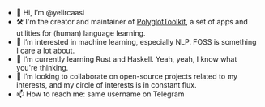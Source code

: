 - 👋 Hi, I’m @yelircaasi
- 🛠️ I'm the creator and maintainer of [PolyglotToolkit](https://github.com/PolyglotToolkit), a set of apps and utilities for (human) language learning.
- 👀 I’m interested in machine learning, especially NLP. FOSS is something I care a lot about.
- 🌱 I’m currently learning Rust and Haskell. Yeah, yeah, I know what you're thinking.
- 💞️ I’m looking to collaborate on open-source projects related to my interests, and my circle of interests is in constant flux.
- 📫 How to reach me: same username on Telegram
